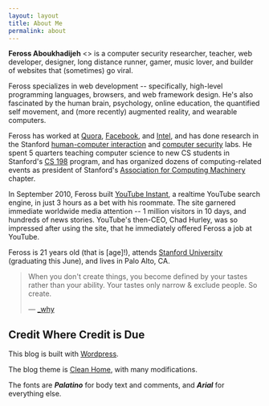 ```yaml
---
layout: layout
title: About Me
permalink: about
---
```

<div class="content">
  <strong>Feross Aboukhadijeh</strong> &lt;<a href="javascript:window.location='mailto:\u0066\u0065\u0072\u006f\u0073\u0073\u0040\u0066\u0065\u0072\u006f\u0073\u0073\u002e\u006f\u0072\u0067';"><script type="text/javascript">// <![CDATA[
       document.write('\u0066\u0065\u0072\u006f\u0073\u0073\u0040\u0066\u0065\u0072\u006f\u0073\u0073\u002e\u006f\u0072\u0067')
  // ]]></script></a>&gt; is a computer security researcher, teacher, web developer, designer, long distance runner, gamer, music lover, and builder of websites that (sometimes) go viral.

  Feross specializes in web development -- specifically, high-level programming languages, browsers, and web framework design. He's also fascinated by the human brain, psychology, online education, the quantified self movement, and (more recently) augmented reality, and wearable computers.

  Feross has worked at <a href="http://www.quora.com/">Quora</a>, <a href="http://www.facebook.com/">Facebook</a>, and <a href="http://www.intel.com/">Intel</a>, and has done research in the Stanford <a href="http://hci.stanford.edu/">human-computer interaction</a> and <a href="http://seclab.stanford.edu/">computer security</a> labs. He spent 5 quarters teaching computer science to new CS students in Stanford's <a href="http://cs198.stanford.edu">CS 198</a> program, and has organized dozens of computing-related events as president of Stanford's <a href="http://stanfordacm.com">Association for Computing Machinery</a> chapter.

  In September 2010, Feross built <a href="http://ytinstant.com">YouTube Instant</a>, a realtime YouTube search engine, in just 3 hours as a bet with his roommate. The site garnered immediate worldwide media attention -- 1 million visitors in 10 days, and hundreds of news stories. YouTube's then-CEO, Chad Hurley, was so impressed after using the site, that he immediately offered Feross a job at YouTube.

  Feross is 21 years old (that is [age]!), attends <a href="http://stanford.edu/">Stanford University</a> (graduating this June), and lives in Palo Alto, CA.

  <blockquote>When you don't create things, you become defined by your tastes rather than your ability. Your tastes only narrow & exclude people. So create.

  — <a href="http://en.wikipedia.org/wiki/Why_the_lucky_stiff">_why</a></blockquote>

  <!-- I love programming.
  I build software that makes the world better.

  I love good design.
  I craft experiences that delight users.

  I'm a long-distance runner, gamer, hacker, and music lover. -->

  <h2>Credit Where Credit is Due</h2>
  This blog is built with <a href="http://www.wordpress.org/">Wordpress</a>.

  The blog theme is <a href="http://midmodesign.com/news/general/our-special-wordpress-theme/">Clean Home</a>, with many modifications.

  The fonts are <em><strong>Palatino</strong></em> for body text and comments, and <em><strong>Arial</strong></em> for everything else.
</div>